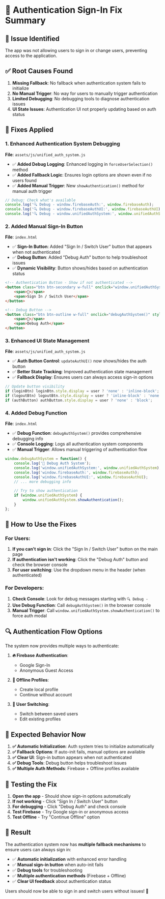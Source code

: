# 🔐 Authentication Sign-In Fix Summary

## 🚨 **Issue Identified**
The app was not allowing users to sign in or change users, preventing access to the application.

## ✅ **Root Causes Found**
1. **Missing Fallback**: No fallback when authentication system fails to initialize
2. **No Manual Trigger**: No way for users to manually trigger authentication
3. **Limited Debugging**: No debugging tools to diagnose authentication issues
4. **UI State Issues**: Authentication UI not properly updating based on auth status

## 🔧 **Fixes Applied**

### **1. Enhanced Authentication System Debugging**
**File**: `assets/js/unified_auth_system.js`
- ✅ **Added Debug Logging**: Enhanced logging in `forceUserSelection()` method
- ✅ **Added Fallback Logic**: Ensures login options are shown even if no users found
- ✅ **Added Manual Trigger**: New `showAuthentication()` method for manual auth trigger

```javascript
// Debug: Check what's available
console.log('🔍 Debug - window.firebaseAuth:', window.firebaseAuth);
console.log('🔍 Debug - window.firebaseAuthUI:', window.firebaseAuthUI);
console.log('🔍 Debug - window.unifiedAuthSystem:', window.unifiedAuthSystem);
```

### **2. Added Manual Sign-In Button**
**File**: `index.html`
- ✅ **Sign-In Button**: Added "Sign In / Switch User" button that appears when not authenticated
- ✅ **Debug Button**: Added "Debug Auth" button to help troubleshoot issues
- ✅ **Dynamic Visibility**: Button shows/hides based on authentication status

```html
<!-- Authentication Button - Show if not authenticated -->
<button class="btn btn-secondary w-full" onclick="window.unifiedAuthSystem?.showAuthentication()" id="auth-button" style="display: none;">
    <span>🔐</span>
    <span>Sign In / Switch User</span>
</button>

<!-- Debug Button -->
<button class="btn btn-outline w-full" onclick="debugAuthSystem()" style="font-size: 12px; padding: 8px;">
    <span>🐛</span>
    <span>Debug Auth</span>
</button>
```

### **3. Enhanced UI State Management**
**File**: `assets/js/unified_auth_system.js`
- ✅ **Auth Button Control**: `updateAuthUI()` now shows/hides the auth button
- ✅ **Better State Tracking**: Improved authentication state management
- ✅ **Fallback Display**: Ensures users can always access sign-in options

```javascript
// Update button visibility
if (loginBtn) loginBtn.style.display = user ? 'none' : 'inline-block';
if (logoutBtn) logoutBtn.style.display = user ? 'inline-block' : 'none';
if (authButton) authButton.style.display = user ? 'none' : 'block';
```

### **4. Added Debug Function**
**File**: `index.html`
- ✅ **Debug Function**: `debugAuthSystem()` provides comprehensive debugging info
- ✅ **Console Logging**: Logs all authentication system components
- ✅ **Manual Trigger**: Allows manual triggering of authentication flow

```javascript
window.debugAuthSystem = function() {
    console.log('🐛 Debug Auth System');
    console.log('window.unifiedAuthSystem:', window.unifiedAuthSystem);
    console.log('window.firebaseAuth:', window.firebaseAuth);
    console.log('window.firebaseAuthUI:', window.firebaseAuthUI);
    // ... more debugging info
    
    // Try to show authentication
    if (window.unifiedAuthSystem) {
        window.unifiedAuthSystem.showAuthentication();
    }
};
```

## 🎯 **How to Use the Fixes**

### **For Users:**
1. **If you can't sign in**: Click the "Sign In / Switch User" button on the main page
2. **If authentication isn't working**: Click the "Debug Auth" button and check the browser console
3. **For user switching**: Use the dropdown menu in the header (when authenticated)

### **For Developers:**
1. **Check Console**: Look for debug messages starting with `🔍 Debug -`
2. **Use Debug Function**: Call `debugAuthSystem()` in the browser console
3. **Manual Trigger**: Call `window.unifiedAuthSystem.showAuthentication()` to force auth modal

## 🔍 **Authentication Flow Options**

The system now provides multiple ways to authenticate:

1. **🔥 Firebase Authentication**:
   - Google Sign-In
   - Anonymous Guest Access

2. **👤 Offline Profiles**:
   - Create local profile
   - Continue without account

3. **🔄 User Switching**:
   - Switch between saved users
   - Edit existing profiles

## 🚀 **Expected Behavior Now**

1. **✅ Automatic Initialization**: Auth system tries to initialize automatically
2. **✅ Fallback Options**: If auto-init fails, manual options are available
3. **✅ Clear UI**: Sign-in button appears when not authenticated
4. **✅ Debug Tools**: Debug button helps troubleshoot issues
5. **✅ Multiple Auth Methods**: Firebase + Offline profiles available

## 🧪 **Testing the Fix**

1. **Open the app** - Should show sign-in options automatically
2. **If not working** - Click "Sign In / Switch User" button
3. **For debugging** - Click "Debug Auth" and check console
4. **Test Firebase** - Try Google sign-in or anonymous access
5. **Test Offline** - Try "Continue Offline" option

## 🎉 **Result**

The authentication system now has **multiple fallback mechanisms** to ensure users can always sign in:

- ✅ **Automatic initialization** with enhanced error handling
- ✅ **Manual sign-in button** when auto-init fails
- ✅ **Debug tools** for troubleshooting
- ✅ **Multiple authentication methods** (Firebase + Offline)
- ✅ **Clear UI feedback** about authentication status

Users should now be able to sign in and switch users without issues! 🔐
